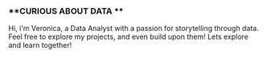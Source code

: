 ### **CURIOUS ABOUT DATA **
Hi, i'm Veronica, a Data Analyst with a passion for storytelling through data.
Feel free to explore my projects, and even build upon them!
Lets explore and learn together!

